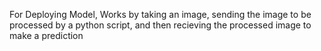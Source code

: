 For Deploying Model, Works by taking an image, sending the image to be processed by a python script, and then recieving the processed image to make a prediction